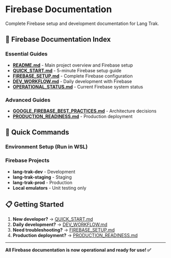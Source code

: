 # Firebase Documentation

Complete Firebase setup and development documentation for Lang Trak.

## 🔗 Firebase Documentation Index

### Essential Guides
- **[README.md](../README.md)** - Main project overview and Firebase setup
- **[QUICK_START.md](QUICK_START.md)** - 5-minute Firebase setup guide 
- **[FIREBASE_SETUP.md](FIREBASE_SETUP.md)** - Complete Firebase configuration
- **[DEV_WORKFLOW.md](DEV_WORKFLOW.md)** - Daily development with Firebase
- **[OPERATIONAL_STATUS.md](OPERATIONAL_STATUS.md)** - Current Firebase system status

### Advanced Guides  
- **[GOOGLE_FIREBASE_BEST_PRACTICES.md](GOOGLE_FIREBASE_BEST_PRACTICES.md)** - Architecture decisions
- **[PRODUCTION_READINESS.md](PRODUCTION_READINESS.md)** - Production deployment

## 🚀 Quick Commands

### Environment Setup (Run in WSL)


### Firebase Projects
- **lang-trak-dev** - Development
- **lang-trak-staging** - Staging  
- **lang-trak-prod** - Production
- **Local emulators** - Unit testing only

## 📋 Getting Started

1. **New developer?** → [QUICK_START.md](QUICK_START.md)
2. **Daily development?** → [DEV_WORKFLOW.md](DEV_WORKFLOW.md)  
3. **Need troubleshooting?** → [FIREBASE_SETUP.md](FIREBASE_SETUP.md)
4. **Production deployment?** → [PRODUCTION_READINESS.md](PRODUCTION_READINESS.md)

---

**All Firebase documentation is now operational and ready for use! ✅**
